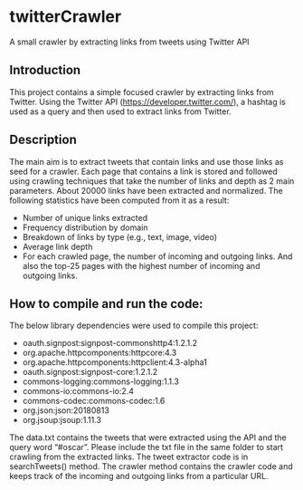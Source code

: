 # twitterCrawler
A small crawler by extracting links from tweets using Twitter API

## Introduction
This project contains a simple focused crawler by extracting links from Twitter. Using the Twitter API (https://developer.twitter.com/), a hashtag is used as a query and then used to extract links from Twitter.

## Description
 The main aim is to extract tweets that contain links and use those links as seed for a crawler. Each page that contains a link is stored and followed using crawling techniques that take the number of links and depth as 2 main parameters. About 20000 links have been extracted and normalized. The following statistics have been computed from it as a result:

- Number of unique links extracted
- Frequency distribution by domain
- Breakdown of links by type (e.g., text, image, video)
- Average link depth
- For each crawled page, the number of incoming and outgoing links. And also the top-25 pages with the highest number of incoming and outgoing links.

## How to compile and run the code:
The below library dependencies were used to compile this project:
- oauth.signpost:signpost-commonshttp4:1.2.1.2
- org.apache.httpcomponents:httpcore:4.3
- org.apache.httpcomponents:httpclient:4.3-alpha1
- oauth.signpost:signpost-core:1.2.1.2
- commons-logging:commons-logging:1.1.3
- commons-io:commons-io:2.4
- commons-codec:commons-codec:1.6
- org.json:json:20180813
- org.jsoup:jsoup:1.11.3

 The data.txt contains the tweets that were extracted using the API and the query word “#oscar”. Please include the txt file in the same folder to start crawling from the extracted links.
 The tweet extractor code is in searchTweets() method. 
 The crawler method contains the crawler code and keeps track of the incoming and outgoing links from a particular URL.

